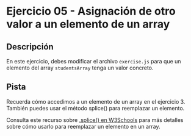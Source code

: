 # Ejercicio 05 - Asignación de otro valor a un elemento de un array

## Descripción

En este ejercicio, debes modificar el archivo `exercise.js` para que un elemento del array `studentsArray` tenga un valor concreto.

## Pista
Recuerda cómo accedimos a un elemento de un array en el ejercicio 3. También puedes usar el método splice() para reemplazar un elemento.

Consulta este recurso sobre [.splice() en W3Schools](https://www.w3schools.com/jsref/jsref_splice.asp) para más detalles sobre cómo usarlo para reemplazar un elemento en un array.
